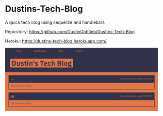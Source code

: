 # Dustins-Tech-Blog
A quick tech blog using sequelize and handlebars

Repository:
https://github.com/DustinGottlieb/Dustins-Tech-Blog

Heroku:
https://dustins-tech-blog.herokuapp.com/

![Screenshot](./public/Screenshot.JPG)